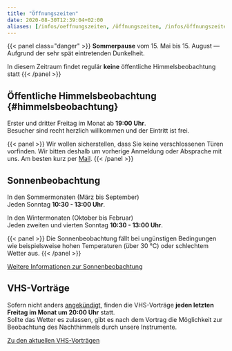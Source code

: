 ```yaml
---
title: "Öffnungszeiten"
date: 2020-08-30T12:39:04+02:00
aliases: [/infos/oeffnungszeiten, /öffnungszeiten, /infos/öffnungszeiten]
---
```


{{< panel class="danger" >}}
**Sommerpause** vom 15. Mai bis 15. August — Aufgrund der sehr spät eintretenden Dunkelheit.

In diesem Zeitraum findet regulär **keine** öffentliche Himmelsbeobachtung statt
{{< /panel >}}

## Öffentliche Himmelsbeobachtung {#himmelsbeobachtung}

Erster und dritter Freitag im Monat ab **19:00 Uhr**.  
Besucher sind recht herzlich willkommen und der Eintritt ist frei.

{{< panel >}}
Wir wollen sicherstellen, dass Sie keine verschlossenen Türen vorfinden. Wir bitten deshalb um vorherige Anmeldung oder Absprache mit uns. Am besten kurz per [Mail](/kontakt).
{{< /panel >}}

## Sonnenbeobachtung

In den Sommermonaten (März bis September)  
Jeden Sonntag **10:30 - 13:00 Uhr**.

In den Wintermonaten (Oktober bis Februar)  
Jeden zweiten und vierten Sonntag **10:30 - 13:00 Uhr**.

{{< panel >}}
Die Sonnenbeobachtung fällt bei ungünstigen Bedingungen wie beispielsweise hohen Temperaturen (über 30 °C) oder schlechtem Wetter aus.
{{< /panel >}}

[Weitere Informationen zur Sonnenbeobachtung](/ueber-uns/sonnenbeobachtung)

## VHS-Vorträge

Sofern nicht anders [angekündigt](/vhs), finden die VHS-Vorträge **jeden letzten Freitag im Monat um 20:00 Uhr** statt.  
Sollte das Wetter es zulassen, gibt es nach dem Vortrag die Möglichkeit zur Beobachtung des Nachthimmels durch unsere Instrumente.

[Zu den aktuellen VHS-Vorträgen](/vhs)
